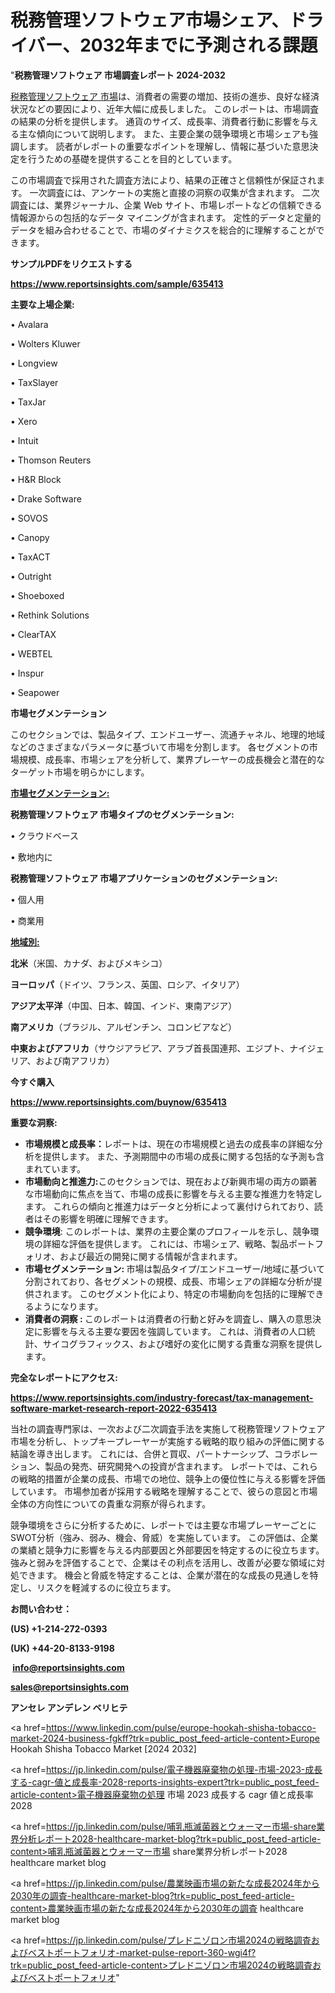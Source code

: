 # 税務管理ソフトウェア市場シェア、ドライバー、2032年までに予測される課題

"<strong>税務管理ソフトウェア 市場調査レポート 2024-2032</strong>

<a href=https://www.reportsinsights.com/sample/635413>税務管理ソフトウェア 市場</a>は、消費者の需要の増加、技術の進歩、良好な経済状況などの要因により、近年大幅に成長しました。 このレポートは、市場調査の結果の分析を提供します。 通貨のサイズ、成長率、消費者行動に影響を与える主な傾向について説明します。 また、主要企業の競争環境と市場シェアも強調します。 読者がレポートの重要なポイントを理解し、情報に基づいた意思決定を行うための基礎を提供することを目的としています。

この市場調査で採用された調査方法により、結果の正確さと信頼性が保証されます。 一次調査には、アンケートの実施と直接の洞察の収集が含まれます。 二次調査には、業界ジャーナル、企業 Web サイト、市場レポートなどの信頼できる情報源からの包括的なデータ マイニングが含まれます。 定性的データと定量的データを組み合わせることで、市場のダイナミクスを総合的に理解することができます。

<strong><b>サンプルPDFをリクエストする</b></strong>

<a href=https://www.reportsinsights.com/sample/635413><strong><u>https://www.reportsinsights.com/sample/635413</u></strong></a>

<strong>主要な上場企業:</strong>

• Avalara

• Wolters Kluwer

• Longview

• TaxSlayer

• TaxJar

• Xero

• Intuit

• Thomson Reuters

• H&R Block

• Drake Software

• SOVOS

• Canopy

• TaxACT

• Outright

• Shoeboxed

• Rethink Solutions

• ClearTAX

• WEBTEL

• Inspur

• Seapower

<strong>市場セグメンテーション</strong>

このセクションでは、製品タイプ、エンドユーザー、流通チャネル、地理的地域などのさまざまなパラメータに基づいて市場を分割します。 各セグメントの市場規模、成長率、市場シェアを分析して、業界プレーヤーの成長機会と潜在的なターゲット市場を明らかにします。

<strong><u>市場セグメンテーション</u></strong><strong><u>:</u></strong>

<strong>税務管理ソフトウェア 市場タイプのセグメンテーション:</strong>

• クラウドベース

• 敷地内に

<strong>税務管理ソフトウェア 市場アプリケーションのセグメンテーション:</strong>

• 個人用

• 商業用

<strong><u>地域別</u></strong><strong><u>:</u></strong>

<strong>北米</strong>（米国、カナダ、およびメキシコ）

<strong>ヨーロッパ</strong>（ドイツ、フランス、英国、ロシア、イタリア）

<strong>アジア太平洋</strong>（中国、日本、韓国、インド、東南アジア）

<strong>南アメリカ</strong>（ブラジル、アルゼンチン、コロンビアなど）

<strong>中東およびアフリカ</strong>（サウジアラビア、アラブ首長国連邦、エジプト、ナイジェリア、および南アフリカ）

<strong>今すぐ購入</strong>

<a href=https://www.reportsinsights.com/buynow/635413><strong><u>https://www.reportsinsights.com/buynow/635413</u></strong></a>

<strong>重要な洞察:</strong>
<ul>
  <li><strong>市場規模と成長率：</strong>レポートは、現在の市場規模と過去の成長率の詳細な分析を提供します。 また、予測期間中の市場の成長に関する包括的な予測も含まれています。</li>
  <li><strong>市場動向と推進力:</strong>このセクションでは、現在および新興市場の両方の顕著な市場動向に焦点を当て、市場の成長に影響を与える主要な推進力を特定します。 これらの傾向と推進力はデータと分析によって裏付けられており、読者はその影響を明確に理解できます。</li>
  <li><strong>競争環境</strong>: このレポートは、業界の主要企業のプロフィールを示し、競争環境の詳細な評価を提供します。 これには、市場シェア、戦略、製品ポートフォリオ、および最近の開発に関する情報が含まれます。</li>
  <li><strong>市場セグメンテーション: </strong>市場は製品タイプ/エンドユーザー/地域に基づいて分割されており、各セグメントの規模、成長、市場シェアの詳細な分析が提供されます。 このセグメント化により、特定の市場動向を包括的に理解できるようになります。</li>
  <li><strong>消費者の洞察 : </strong>このレポートは消費者の行動と好みを調査し、購入の意思決定に影響を与える主要な要因を強調しています。 これは、消費者の人口統計、サイコグラフィックス、および嗜好の変化に関する貴重な洞察を提供します。</li>
</ul>
<strong>完全なレポートにアクセス:</strong>

<a href=https://www.reportsinsights.com/industry-forecast/tax-management-software-market-research-report-2022-635413><strong><u><b>https://www.reportsinsights.com/industry-forecast/tax-management-software-market-research-report-2022-635413</b></u></strong></a>

当社の調査専門家は、一次および二次調査手法を実施して税務管理ソフトウェア市場を分析し、トップキープレーヤーが実施する戦略的取り組みの評価に関する結論を導き出します。 これには、合併と買収、パートナーシップ、コラボレーション、製品の発売、研究開発への投資が含まれます。 レポートでは、これらの戦略的措置が企業の成長、市場での地位、競争上の優位性に与える影響を評価しています。 市場参加者が採用する戦略を理解することで、彼らの意図と市場全体の方向性についての貴重な洞察が得られます。

競争環境をさらに分析するために、レポートでは主要な市場プレーヤーごとにSWOT分析（強み、弱み、機会、脅威）を実施しています。 この評価は、企業の業績と競争力に影響を与える内部要因と外部要因を特定するのに役立ちます。 強みと弱みを評価することで、企業はその利点を活用し、改善が必要な領域に対処できます。 機会と脅威を特定することは、企業が潜在的な成長の見通しを特定し、リスクを軽減するのに役立ちます。

<strong>お問い合わせ：</strong>

<strong>(US) +1-214-272-0393</strong>

<strong>(UK) +44-20-8133-9198</strong>

<strong> </strong><a href=info@reportsinsights.com><strong><u>info@reportsinsights.com</u></strong></a>

<a href=sales@reportsinsights.com><strong><u>sales@reportsinsights.com</u></strong></a>

<strong>アンセレ アンデレン ベリヒテ</strong>

<a href=https://www.linkedin.com/pulse/europe-hookah-shisha-tobacco-market-2024-business-fgkff?trk=public_post_feed-article-content>Europe Hookah Shisha Tobacco Market [2024 2032]</a>

<a href=https://jp.linkedin.com/pulse/電子機器廃棄物の処理-市場-2023-成長する-cagr-値と成長率-2028-reports-insights-expert?trk=public_post_feed-article-content>電子機器廃棄物の処理 市場 2023 成長する cagr 値と成長率 2028</a>

<a href=https://jp.linkedin.com/pulse/哺乳瓶滅菌器とウォーマー市場-share業界分析レポート2028-healthcare-market-blog?trk=public_post_feed-article-content>哺乳瓶滅菌器とウォーマー市場 share業界分析レポート2028 healthcare market blog</a>

<a href=https://jp.linkedin.com/pulse/農業映画市場の新たな成長2024年から2030年の調査-healthcare-market-blog?trk=public_post_feed-article-content>農業映画市場の新たな成長2024年から2030年の調査 healthcare market blog</a>

<a href=https://jp.linkedin.com/pulse/プレドニゾロン市場2024の戦略調査およびベストポートフォリオ-market-pulse-report-360-wgi4f?trk=public_post_feed-article-content>プレドニゾロン市場2024の戦略調査およびベストポートフォリオ</a>"
